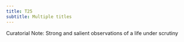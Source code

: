 ```yaml
---
title: T25
subtitle: Multiple titles
---
```


Curatorial Note:
Strong and salient observations of a life under scrutiny
